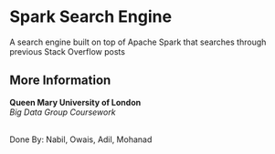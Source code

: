 <p>
    <h1>Spark Search Engine</h1>
    A search engine built on top of Apache Spark that searches through previous Stack Overflow posts
</p>

<p>
    <h2>More Information</h2>
    <b>Queen Mary University of London</b> <br>
    <i>Big Data Group Coursework</i> <br><br>
</p>

Done By:
Nabil, Owais, Adil, Mohanad
